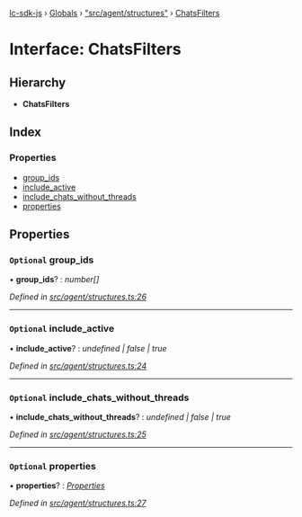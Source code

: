 [lc-sdk-js](../README.md) › [Globals](../globals.md) › ["src/agent/structures"](../modules/_src_agent_structures_.md) › [ChatsFilters](_src_agent_structures_.chatsfilters.md)

# Interface: ChatsFilters

## Hierarchy

* **ChatsFilters**

## Index

### Properties

* [group_ids](_src_agent_structures_.chatsfilters.md#optional-group_ids)
* [include_active](_src_agent_structures_.chatsfilters.md#optional-include_active)
* [include_chats_without_threads](_src_agent_structures_.chatsfilters.md#optional-include_chats_without_threads)
* [properties](_src_agent_structures_.chatsfilters.md#optional-properties)

## Properties

### `Optional` group_ids

• **group_ids**? : *number[]*

*Defined in [src/agent/structures.ts:26](https://github.com/livechat/lc-sdk-js/blob/38eeefe/src/agent/structures.ts#L26)*

___

### `Optional` include_active

• **include_active**? : *undefined | false | true*

*Defined in [src/agent/structures.ts:24](https://github.com/livechat/lc-sdk-js/blob/38eeefe/src/agent/structures.ts#L24)*

___

### `Optional` include_chats_without_threads

• **include_chats_without_threads**? : *undefined | false | true*

*Defined in [src/agent/structures.ts:25](https://github.com/livechat/lc-sdk-js/blob/38eeefe/src/agent/structures.ts#L25)*

___

### `Optional` properties

• **properties**? : *[Properties](_src_objects_index_.properties.md)*

*Defined in [src/agent/structures.ts:27](https://github.com/livechat/lc-sdk-js/blob/38eeefe/src/agent/structures.ts#L27)*
